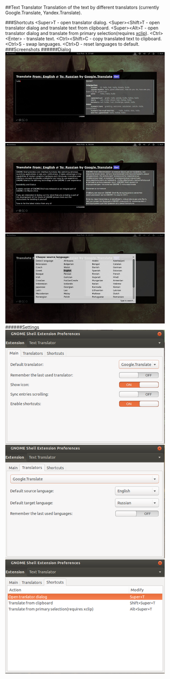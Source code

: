 ##Text Translator
Translation of the text by different translators (currently Google.Translate, Yandex.Translate).

###Shortcuts
&lt;Super&gt;T - open translator dialog.
&lt;Super&gt;&lt;Shift&gt;T - open translator dialog and translate text from clipboard.
&lt;Super>&lt;Alt&gt;T - open translator dialog and translate from primary selection(requires [xclip](http://xclip.sourceforge.net/)).
&lt;Ctrl&gt;&lt;Enter&gt; - translate text.
&lt;Ctrl&gt;&lt;Shift&gt;C - copy translated text to clipboard.
&lt;Ctrl&gt;S - swap languages.
&lt;Ctrl&gt;D - reset languages to default.
###Screenshots
######Dialog
![Translator](/screenshots/1.jpg)
![Translator 2](/screenshots/2.jpg)
![Language chooser](/screenshots/3.jpg)
######Settings
![Main settings](/screenshots/4.png)
![Translators settings](/screenshots/5.png)
![Keybindings](/screenshots/6.png)
